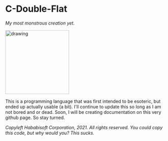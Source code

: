 # C-Double-Flat
*My most monstrous creation yet.*

<img src="https://cdn.discordapp.com/attachments/690305721845547048/855529288975777812/cbblogo.com.png" alt="drawing" width="200"/>

This is a programming language that was first intended to be esoteric, but ended up actually usable (a bit).
I'll continue to update this so long as I am not bored and or dead. Soon, I will be creating documentation on this very github page. So stay turned.

*Copyleft Hababisoft Corporation, 2021. All rights reserved.*
*You could copy this code, but why would you? This sucks.*
